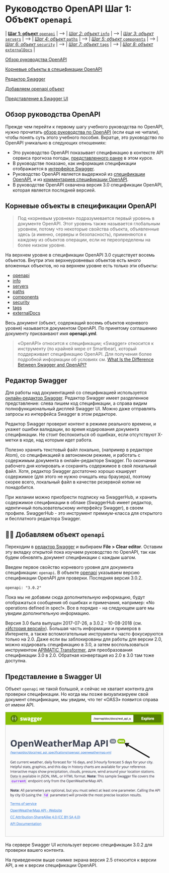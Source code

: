 # Руководство OpenAPI Шаг 1: Объект `openapi`

| [**Шаг 1: объект** `openapi`](step1-openapi-object.md) | --> | [*Шаг 2: объект* `info`](step2-info-object.md) | --> | [*Шаг 3: объект* `servers`](step3-servers-object.md) | --> | [*Шаг 4: объект* `paths`](step4-paths-object.md) | --> | [*Шаг 5: объект* `components`](step5-components-object.md) | --> | [*Шаг 6: объект* `security`](step6-security-object.md) | --> | [*Шаг 7: объект* `tags`](step7-tags-object.md) | --> | [*Шаг 8: объект* `externalDocs`](step8-externalDocs-object.md) |

[Обзор руководства OpenAPI](#overview)

[Корневые объекты в спецификации OpenAPI](#root)

[Редактор Swagger](#SwaggerEditor)

[Добавляем openapi объект](#addingObject)

[Представление в Swagger UI](#appearance)


<a name="overview"></a>
## Обзор руководства OpenAPI

Прежде чем перейти к первому шагу учебного руководства по OpenAPI, нужно прочитать [обзор руководства по OpenAPI](openapi-tutorial-overview.md) (если еще не читали), чтобы понять суть этого учебного пособия. Вкратце, это руководство по OpenAPI уникально в следующих отношениях:

- Это руководство OpenAPI показывает спецификацию в контексте API сервиса прогноза погоды, [представленного ранее](../like-developer/using-api-scenario.md) в этом курсе.
- В руководстве показано, как информация спецификации отображается в [интерфейсе Swagger](https://github.com/swagger-api/swagger-ui).
- Руководство OpenAPI является выдержкой из [спецификации OpenAPI](https://github.com/OAI/OpenAPI-Specification),  и из [комментариев спецификации OpenAPI](https://swagger.io/docs/specification/about/).
- В руководстве OpenAPI охвачена версия 3.0 спецификации OpenAPI, которая является последней версией.

<a name="root"></a>
## Корневые объекты в спецификации OpenAPI

> Под «корневым уровнем» подразумевается первый уровень в документе OpenAPI. Этот уровень также называется глобальным уровнем, потому что некоторые свойства объекта, объявленные здесь (а именно, серверы и безопасность), применяются к каждому из объектов операции, если не переопределены на более низком уровне.

На верхнем уровне в спецификации OpenAPI 3.0 существует восемь объектов. Внутри этих верхнеуровневых объектов есть много вложенных объектов, но на верхнем уровне есть только эти объекты:

- [openapi](https://github.com/OAI/OpenAPI-Specification/blob/master/versions/3.0.2.md#oasObject)
- [info](https://github.com/OAI/OpenAPI-Specification/blob/master/versions/3.0.2.md#infoObject)
- [servers](https://github.com/OAI/OpenAPI-Specification/blob/master/versions/3.0.2.md#serverObject)
- [paths](https://github.com/OAI/OpenAPI-Specification/blob/master/versions/3.0.2.md#pathsObject)
- [components](https://github.com/OAI/OpenAPI-Specification/blob/master/versions/3.0.2.md#componentsObject)
- [security](https://github.com/OAI/OpenAPI-Specification/blob/master/versions/3.0.2.md#securityRequirementObject)
- [tags](https://github.com/OAI/OpenAPI-Specification/blob/master/versions/3.0.2.md#tagObject)
- [externalDocs](https://github.com/OAI/OpenAPI-Specification/blob/master/versions/3.0.2.md#externalDocumentationObject)

Весь документ (объект, содержащий восемь объектов корневого уровня) называется документом OpenAPI. По принятому соглашению  документу присваивают имя **openapi.yml**.

> «OpenAPI» относится к спецификации; «Swagger» относится к инструменту (по крайней мере от Smartbear), который поддерживает спецификацию OpenAPI. Для получения более подробной информации об условиях см. [What Is the Difference Between Swagger and OpenAPI?](https://smartbear.com/blog/develop/what-is-the-difference-between-swagger-and-openapi/)

<a name="SwaggerEditor"></a>
## Редактор Swagger

Для работы над документацией со спецификацией используется [онлайн-редактор Swagger](https://swagger.io/tools/swagger-editor/). Редактор Swagger имеет разделенное представление: слева пишем код спецификации, а справа видим полнофункциональный дисплей Swagger UI. Можно даже отправлять запросы из интерфейса Swagger в этом редакторе.

Редактор Swagger проверит контент в режиме реального времени, и укажет ошибки валидации, во время кодирования документа спецификации. Не стоит беспокоиться об ошибках, если отсутствуют X-метки в коде, над которым идет работа.

Полезно хранить текстовый файл локально, (например в редакторе Atom), со спецификацией в автономном режиме, и работать с содержимым документа в онлайн-редакторе Swagger. По окончании рабочего дня копировать и сохранять содержимое в свой локальный файл. Хотя, редактор Swagger достаточно хорошо кэширует содержимое (для этого не нужно очищать кеш браузера), поэтому скорее всего, локальный файл в качестве резервной копии не понадобится.

При желании можно приобрести подписку на SwaggerHub, и хранить содержимое спецификации в облаке (SwaggerHub имеет редактор, идентичный пользовательскому интерфейсу Swagger), в своем профиле. SwaggerHub - это инструмент премиум-класса для открытого и бесплатного редактора Swagger.

<a name="addingObject"></a>
## 👨‍💻 Добавляем объект `openapi`

Переходим в [редактор Swagger](https://editor.swagger.io/) и выбираем **File > Clear editor**. Оставим эту вкладку открытой пока изучаем руководство по OpenAPI, так как будем обновлять документ спецификации с каждым шагом.

Введем первое свойство корневого уровня для документа спецификации: `openapi`. В объекте [openapi](https://github.com/OAI/OpenAPI-Specification/blob/master/versions/3.0.2.md#oasObject) указываем версию спецификации OpenAPI для проверки. Последняя версия 3.0.2.

    openapi: "3.0.2"

Пока мы не добавим сюда дополнительную информацию, будут отображаться сообщения об ошибках и примечания, например:  «No operations defined in spec!». Все в порядке - на следующем шаге мы увидим дополнительную информацию.

Версия 3.0 была выпущен 2017-07-26, а 3.0.2 - 10-08-2018 (см. [«История версий»](https://github.com/OAI/OpenAPI-Specification/blob/master/versions/3.0.2.md#appendix-a-revision-history)). Большая часть информации и примеров в Интернете, а также вспомогательные инструменты часто фокусируются только на 2.0. Даже если вы заблокированы для работы для версии 2.0, можно кодировать спецификацию в 3.0, а затем воспользоваться инструментом [APIMATIC Transformer](https://www.apimatic.io/transformer), для преобразования спецификации 3.0 в 2.0. Обратная конвертация из 2.0 в 3.0 там тоже доступна.

<a name="appearance"></a>
## Представление в Swagger UI

Объект `openapi` не такой большой, и сейчас не хватает контента для проверки спецификации. Но когда мы позже визуализируем свой документ спецификации, мы увидим, что тег «OAS3» появится справа от имени API.

![openapi](img/5.png)

На сервере Swagger UI использует версию спецификации 3.0.2 для проверки вашего контента.

На приведенном выше снимке экрана версия 2.5 относится к версии API, а не к версии спецификации OpenAPI.
